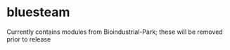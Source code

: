 # bluesteam

Currently contains modules from Bioindustrial-Park; these will be removed prior to release
